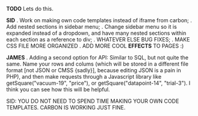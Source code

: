 **TODO**
Lets do this.

**SID**
. Work on making own code templates instead of iframe from carbon;
. Add nested sections in sidebar menu;
. Change sidebar menu so it is expanded instead of a dropdown, and have many nested sections within each section as a reference to div;
. WHATEVER ELSE BUG FIXES;
. MAKE CSS FILE MORE ORGANIZED
. ADD MORE COOL **EFFECTS** TO PAGES :)

**JAMES**
. Adding a second option for API: Similar to SQL, but not quite the same. Name your rows and colums (which will be stored in a different file format [not JSON or CMSS {sadly}], because editing JSON is a pain in PHP), and then make requests through a Javascript library like getSquare("vacuum-19", "price"), or getSquare("datapoint-14", "trial-3"). I think you can see how this will be helpful. 


SID: YOU DO NOT NEED TO SPEND TIME MAKING YOUR OWN CODE TEMPLATES. CARBON IS WORKING JUST FINE. 

